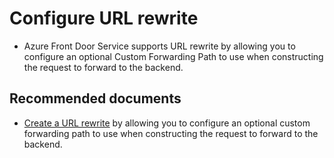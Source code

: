<properties
    pageTitle="Configure URL rewrite"
    description="Configure URL rewrite"
    service="microsoft.afd"
    resource="afd"
    authors="jtwalters25" authorAlias="jewalte"
    displayOrder=""
    selfHelpType="generic"
    supportTopicIds="32614247"
    resourceTags=""
    productPesIds="16611"
    cloudEnvironments="public"
/>

# Configure URL rewrite

* Azure Front Door Service supports URL rewrite by allowing you to configure an optional Custom Forwarding Path to use when constructing the request to forward to the backend.

## **Recommended documents**
* [Create a URL rewrite](https://docs.microsoft.com/azure/frontdoor/front-door-url-rewrite) by allowing you to configure an optional custom forwarding path to use when constructing the request to forward to the backend.<br>

